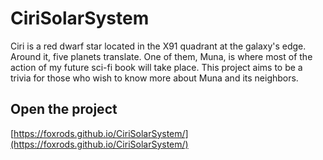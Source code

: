 # CiriSolarSystem
Ciri is a red dwarf star located in the X91 quadrant at the galaxy's edge. Around it, five planets translate. One of them, Muna, is where most of the action of my future sci-fi book will take place. This project aims to be a trivia for those who wish to know more about Muna and its neighbors.
## Open the project
[https://foxrods.github.io/CiriSolarSystem/](https://foxrods.github.io/CiriSolarSystem/)
